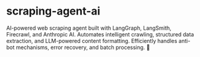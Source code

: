 # scraping-agent-ai
AI-powered web scraping agent built with LangGraph, LangSmith, Firecrawl, and Anthropic AI. Automates intelligent crawling, structured data extraction, and LLM-powered content formatting. Efficiently handles anti-bot mechanisms, error recovery, and batch processing. 🚀
